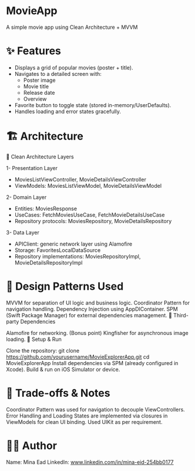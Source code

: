 # MovieApp
A simple movie app using Clean Architecture + MVVM
# ✨ Features

- Displays a grid of popular movies (poster + title).
- Navigates to a detailed screen with:
  - Poster image
  - Movie title
  - Release date
  - Overview
- Favorite button to toggle state (stored in-memory/UserDefaults).
- Handles loading and error states gracefully.


# 🏗️ Architecture

🔷 Clean Architecture Layers

1- Presentation Layer
 - MoviesListViewController, MovieDetailsViewController
 - ViewModels: MoviesListViewModel, MovieDetailsViewModel
 
2- Domain Layer
 - Entities: MoviesResponse
 - UseCases: FetchMoviesUseCase, FetchMovieDetailsUseCase
 - Repository protocols: MoviesRepository, MovieDetailsRepository

3- Data Layer
 - APIClient: generic network layer using Alamofire
 - Storage: FavoritesLocalDataSource
 - Repository implementations: MoviesRepositoryImpl, MovieDetailsRepositoryImpl

# 🔷 Design Patterns Used
MVVM for separation of UI logic and business logic.
Coordinator Pattern for navigation handling.
Dependency Injection using AppDIContainer.
SPM (Swift Package Manager) for external dependencies management.
🔌 Third-party Dependencies

Alamofire for networking. (Bonus point)
Kingfisher for asynchronous image loading.
🚀 Setup & Run

Clone the repository:
git clone https://github.com/yourusername/MovieExplorerApp.git
cd MovieExplorerApp
Install dependencies via SPM (already configured in Xcode).
Build & run on iOS Simulator or device.


# 🎯 Trade-offs & Notes

Coordinator Pattern was used for navigation to decouple ViewControllers.
Error Handling and Loading States are implemented via closures in ViewModels for clean UI binding.
Used UIKit as per requirement.


# 👨‍💻 Author
Name: Mina Ead
LinkedIn: www.linkedin.com/in/mina-eid-254bb0177
